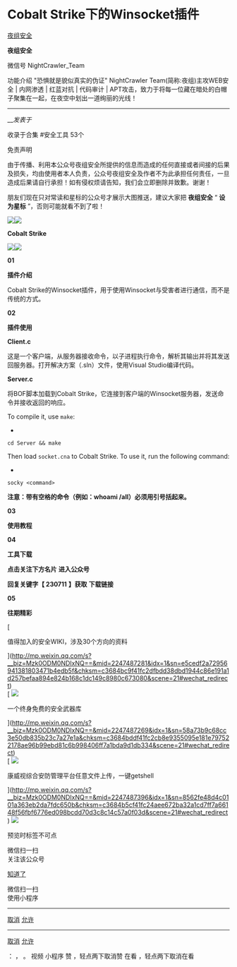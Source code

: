 #  Cobalt Strike下的Winsocket插件

[ 夜组安全 ](javascript:void\(0\);)

**夜组安全** ![]()

微信号 NightCrawler_Team

功能介绍 "恐惧就是貌似真实的伪证" NightCrawler Team(简称:夜组)主攻WEB安全 | 内网渗透 | 红蓝对抗 | 代码审计 |
APT攻击，致力于将每一位藏在暗处的白帽子聚集在一起，在夜空中划出一道绚丽的光线！

____

___发表于_

收录于合集 #安全工具 53个

免责声明

由于传播、利用本公众号夜组安全所提供的信息而造成的任何直接或者间接的后果及损失，均由使用者本人负责，公众号夜组安全及作者不为此承担任何责任，一旦造成后果请自行承担！如有侵权烦请告知，我们会立即删除并致歉。谢谢！

朋友们现在只对常读和星标的公众号才展示大图推送，建议大家把 **夜组安全** “ **设为星标** ”，否则可能就看不到了啦！

![](https://gitee.com/fuli009/images/raw/master/public/20230714180139.png)![](https://gitee.com/fuli009/images/raw/master/public/20230714180139.png)

 **Cobalt Strike**

![](https://gitee.com/fuli009/images/raw/master/public/20230714180139.png)![](https://gitee.com/fuli009/images/raw/master/public/20230714180139.png)

 **01**

 **插件介绍**

Cobalt Strike的Winsocket插件，用于使用Winsocket与受害者进行通信，而不是传统的方式。

 **02**

 **插件使用**

 **Client.c**

  

这是一个客户端，从服务器接收命令，以子进程执行命令，解析其输出并将其发送回服务器。打开解决方案（.sln）文件，使用Visual Studio编译代码。

  

 **Server.c**  

将BOF脚本加载到Cobalt Strike，它连接到客户端的Winsocket服务器，发送命令并接收返回的响应。

  

To compile it, use `make`:

  * 

    
    
    cd Server && make

Then load `socket.cna` to Cobalt Strike. To use it, run the following command:

  * 

    
    
    socky <command>

 **注意：带有空格的命令（例如：whoami /all）必须用引号括起来。**  

 **03**

 **使用教程**

 **04**

 **工具下载**

 **点击关注下方名片** **进入公众号**

 **回复关键字【 230711** **】获取** **下载链接**

  

 **05**

 **往期精彩**

[ ![]()

值得加入的安全WIKI，涉及30个方向的资料

](http://mp.weixin.qq.com/s?__biz=Mzk0ODM0NDIxNQ==&mid=2247487281&idx=1&sn=e5cedf2a72956941381803471b4edb5f&chksm=c3684bc9f41fc2dfbdd38dbd1944c86e191a1d257befaa894e824b168c1dc149c8980c673080&scene=21#wechat_redirect)  
[ ![](https://gitee.com/fuli009/images/raw/master/public/20230714180142.png)

一个终身免费的安全武器库

](http://mp.weixin.qq.com/s?__biz=Mzk0ODM0NDIxNQ==&mid=2247487269&idx=1&sn=58a73b9c68cc3e50db835b23c7a27e1a&chksm=c3684bddf41fc2cb8e9355095e181e797522178ae96b99ebd81c6b998406ff7a1bda9d1db334&scene=21#wechat_redirect)  
[ ![](https://gitee.com/fuli009/images/raw/master/public/20230714180144.png)

康威视综合安防管理平台任意文件上传，一键getshell

](http://mp.weixin.qq.com/s?__biz=Mzk0ODM0NDIxNQ==&mid=2247487396&idx=1&sn=8562fe48d4c0101a363eb2da7fdc650b&chksm=c3684b5cf41fc24aee672ba32a1cd7ff7a66148f56fbf6776ed098bcdd70d3c8c14c57a0f03d&scene=21#wechat_redirect)
![](https://gitee.com/fuli009/images/raw/master/public/20230714180145.png)  

预览时标签不可点

微信扫一扫  
关注该公众号

[知道了](javascript:;)

微信扫一扫  
使用小程序

****

[取消](javascript:void\(0\);) [允许](javascript:void\(0\);)

****

[取消](javascript:void\(0\);) [允许](javascript:void\(0\);)

： ， 。   视频 小程序 赞 ，轻点两下取消赞 在看 ，轻点两下取消在看

